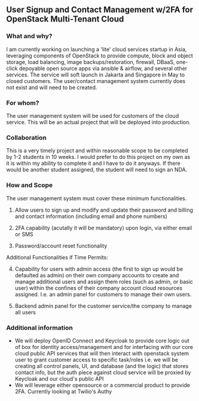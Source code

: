 ## User Signup and Contact Management w/2FA for OpenStack Multi-Tenant Cloud

### What and why?

I am currently working on launching a 'lite' cloud services startup in Asia, leveraging components of OpenStack to provide compute, block and object storage, load balancing, image backups/restoration, firewall, DBaaS, one-click depoyable open source apps via ansible & airflow, and several other services. The service will soft launch in Jakarta and Singapore in May to closed customers. The user/contact management system currently does not exist and will need to be created.

### For whom?

The user management system will be used for customers of the cloud service. This will be an actual project that will be deployed into production.

### Collaboration

This is a very timely project and within reasonable scope to be completed by 1-2 students in 10 weeks. I would prefer to do this project on my own as it is within my ability to complete it and I have to do it anyways. If there would be another student assigned, the student will need to sign an NDA.

### How and Scope

The user management system must cover these minimum functionalities.

1.  Allow users to sign up and modify and update their password and billing and contact information (including email and phone numbers)

2.  2FA capability (acutally it will be mandatory) upon login, via either email or SMS

3.  Password/account reset functionality

Additional Functionalities if Time Permits:

4.  Capability for users with admin access (the first to sign up would be defaulted as admin) on their own company accounts to create and manage additional users and assign them roles (such as admin, or basic user) within the confines of their company account cloud resources assigned. I.e. an admin panel for customers to manage their own users.

5.  Backend admin panel for the customer service/the company to manage all users

### Additional information

- We will deploy OpenID Connect and Keycloak to provide core logic out of box for identity access/management and for interfacing with our core cloud public API services that will then interact with openstack system user to grant customer access to specific task/roles
  i.e. we will be creating all control panels, UI, and database (and the logic) that stores contact info, but the auth piece against cloud service will be proxied by Keycloak and our cloud's public API
- We will leverage either opensource or a commercial product to provide 2FA. Currently looking at Twilio's Authy
